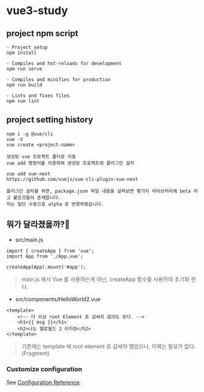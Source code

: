 # vue3-study

## project npm script
```
- Project setup
npm install

- Compiles and hot-reloads for development
npm run serve

- Compiles and minifies for production
npm run build

- Lints and fixes files
npm run lint
```

## project setting history
```
npm i -g @vue/cli
vue -V
vue create <project-name>

생성된 vue 프로젝트 폴더로 이동
vue add 명령어를 이용하여 생성된 프로젝트에 플러그인 설치

vue add vue-next
https://github.com/vuejs/vue-cli-plugin-vue-next

플러그인 설치를 하면, package.json 파일 내용을 살펴보면 몇가지 라이브러리에 beta 라고 붙은것들이 존재합니다.
저는 일단 수동으로 alpha 로 변경하였습니다.

```

## 뭐가 달라졌을까?🧐
- src/main.js
```
import { createApp } from 'vue';
import App from './App.vue';

createApp(App).mount('#app');
``` 
> main.js 에서 Vue 를 사용하는게 아닌, createApp 함수를 사용하여 초기화 한다.

- src/components/HelloWorld2.vue
```
<template>
    <!-- 더 이상 root Element 로 감싸지 않아도 된다. -->
    <h1>{{ msg }}</h1>
    <h2>나는 헬로월드 2 이지렁</h2>
</template>
```
> 기존에는 template 에 root element 로 감싸야 했었으나, 이제는 필요가 없다. (Fragment)   

### Customize configuration
See [Configuration Reference](https://cli.vuejs.org/config/).
